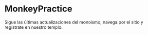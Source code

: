 # MonkeyPractice

Sigue las últimas actualizaciones del monoismo, navega por el sitio y regístrate en nuestro templo.
